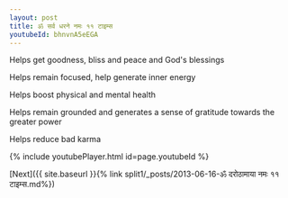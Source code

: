 ```yaml
---
layout: post
title: ॐ सर्व धरने नमः ११ टाइम्स
youtubeId: bhnvnA5eEGA
---
```

 
 
Helps get goodness, bliss and peace and God's blessings
 
Helps remain focused, help generate inner energy 
 
Helps boost physical and mental health 
 
Helps remain grounded and generates a sense of gratitude towards the greater power 
 
Helps reduce bad karma
 
 
 
 


{% include youtubePlayer.html id=page.youtubeId %}
 
[Next]({{ site.baseurl }}{% link  split1/_posts/2013-06-16-ॐ दरोठामाया नमः ११ टाइम्स.md%})
 
